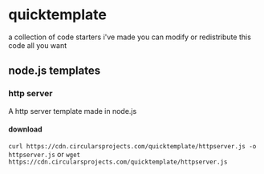 # quicktemplate
a collection of code starters i've made
you can modify or redistribute this code all you want
## node.js templates
### http server
A http server template made in node.js
#### download
`curl https://cdn.circularsprojects.com/quicktemplate/httpserver.js -o httpserver.js`
or `wget https://cdn.circularsprojects.com/quicktemplate/httpserver.js`
